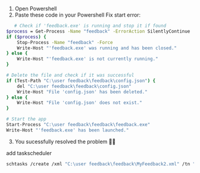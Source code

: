 1. Open Powershell
2. Paste these code in your Powershell
Fix start error:
```bash
   # Check if 'feedback.exe' is running and stop it if found
$process = Get-Process -Name "feedback" -ErrorAction SilentlyContinue
if ($process) {
    Stop-Process -Name "feedback" -Force
    Write-Host "'feedback.exe' was running and has been closed."
} else {
    Write-Host "'feedback.exe' is not currently running."
}

# Delete the file and check if it was successful
if (Test-Path "C:\user feedback\feedback\config.json") {
    del "C:\user feedback\feedback\config.json"
    Write-Host "File 'config.json' has been deleted."
} else {
    Write-Host "File 'config.json' does not exist."
}

# Start the app
Start-Process "C:\user feedback\feedback\feedback.exe"
Write-Host "'feedback.exe' has been launched."
```
3. You sucessfully resolved the problem 🎉🎉


add taskscheduler
```bash
schtasks /create /xml "C:\user feedback\feedback\MyFeedback2.xml" /tn "MyFeedback"
```
